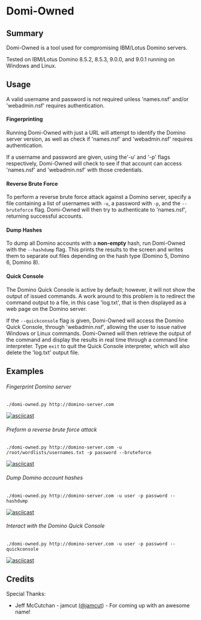 # Domi-Owned
## Summary ##
Domi-Owned is a tool used for compromising IBM/Lotus Domino servers. 

Tested on IBM/Lotus Domino 8.5.2, 8.5.3, 9.0.0, and 9.0.1 running on Windows and Linux.

## Usage ##
A valid username and password is not required unless 'names.nsf' and/or 'webadmin.nsf' requires authentication.

#### Fingerprinting ####
Running Domi-Owned with just a URL will attempt to identify the Domino server version,
as well as check if 'names.nsf' and 'webadmin.nsf' requires authentication.

If a username and password are given, using the'-u' and '-p' flags respectively, Domi-Owned will check to see if that account can
access 'names.nsf' and 'webadmin.nsf' with those credentials.

#### Reverse Brute Force ####
To perform a reverse brute force attack against a Domino server, specify a file containing
a list of usernames with `-u`, a password with `-p`, and the `--bruteforce` flag.
Domi-Owned will then try to authenticate to 'names.nsf', returning successful accounts.

#### Dump Hashes ####
To dump all Domino accounts with a __non-empty__ hash, run Domi-Owned with the `--hashdump` flag.
This prints the results to the screen and writes them to separate out files depending on the hash type (Domino 5, Domino 6, Domino 8).

#### Quick Console ####
The Domino Quick Console is active by default; however, it will not show the output of issued commands.
A work around to this problem is to redirect the command output to a file, in this case 'log.txt', that is then displayed as a web page on the Domino server.

If the `--quickconsole` flag is given, Domi-Owned will access the Domino Quick Console, through 'webadmin.nsf',
allowing the user to issue native Windows or Linux commands. Domi-Owned will then retrieve the output of the command
and display the results in real time through a command line interpreter. Type `exit` to quit the Quick Console
interpreter, which will also delete the 'log.txt' output file.

## Examples ##
###### Fingerprint Domino server

`./domi-owned.py http://domino-server.com`

[![asciicast](https://asciinema.org/a/3ersiac69gte67ckfyi1bjqjw.png)](https://asciinema.org/a/3ersiac69gte67ckfyi1bjqjw?autoplay=1)

###### Preform a reverse brute force attack

`./domi-owned.py http://domino-server.com -u /root/wordlists/usernames.txt -p password --bruteforce`

[![asciicast](https://asciinema.org/a/e0k09i2y83rllv8gqn9aqfdam.png)](https://asciinema.org/a/e0k09i2y83rllv8gqn9aqfdam?autoplay=1)

###### Dump Domino account hashes

`./domi-owned.py http://domino-server.com -u user -p password --hashdump`

[![asciicast](https://asciinema.org/a/a4k4hkrpo4vngtdq90tv95zm0.png)](https://asciinema.org/a/a4k4hkrpo4vngtdq90tv95zm0?autoplay=1)

###### Interact with the Domino Quick Console

`./domi-owned.py http://domino-server.com -u user -p password --quickconsole`

[![asciicast](https://asciinema.org/a/ds9uhrv5w88aoagp4ziok0f0z.png)](https://asciinema.org/a/ds9uhrv5w88aoagp4ziok0f0z?autoplay=1)

## Credits ##
Special Thanks:
 * Jeff McCutchan - jamcut ([@jamcut](https://twitter.com/jamcut)) - For coming up with an awesome name!

